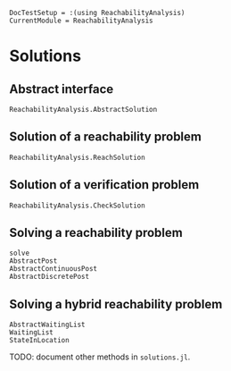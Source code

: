 ```@meta
DocTestSetup = :(using ReachabilityAnalysis)
CurrentModule = ReachabilityAnalysis
```

# Solutions

## Abstract interface

```@docs
ReachabilityAnalysis.AbstractSolution
```

## Solution of a reachability problem

```@docs
ReachabilityAnalysis.ReachSolution
```

## Solution of a verification problem

```@docs
ReachabilityAnalysis.CheckSolution
```

## Solving a reachability problem

```@docs
solve
AbstractPost
AbstractContinuousPost
AbstractDiscretePost
```

## Solving a hybrid reachability problem

```@docs
AbstractWaitingList
WaitingList
StateInLocation
```

TODO: document other methods in `solutions.jl`.
